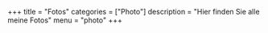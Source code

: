 +++
title       = "Fotos"
categories  = ["Photo"]
description = "Hier finden Sie alle meine Fotos"
menu        = "photo"
+++
